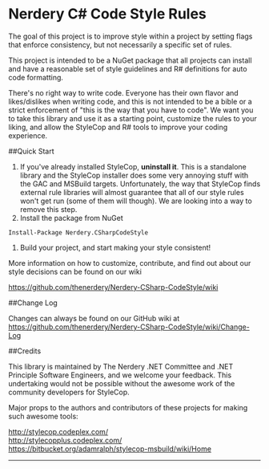 # Nerdery C# Code Style Rules

The goal of this project is to improve style within a project by setting flags that enforce consistency, but not necessarily a specific set of rules.

This project is intended to be a NuGet package that all projects can install and have a reasonable set of style guidelines and R# definitions for auto code formatting.

There's no right way to write code. Everyone has their own flavor and likes/dislikes when writing code, and this is not intended to be a bible or a strict enforcement of "this is the way that you have to code". We want you to take this library and use it as a starting point, customize the rules to your liking, and allow the StyleCop and R# tools to improve your coding experience.

##Quick Start

 1. If you've already installed StyleCop, **uninstall it**. This is a standalone library and the StyleCop installer does some very annoying stuff with the GAC and MSBuild targets. Unfortunately, the way that StyleCop finds external rule libraries will almost guarantee that all of our style rules won't get run (some of them will though). We are looking into a way to remove this step.
 1. Install the package from NuGet
```
Install-Package Nerdery.CSharpCodeStyle
```
 1. Build your project, and start making your style consistent!
 
More information on how to customize, contribute, and find out about our style decisions can be found on our wiki 

<https://github.com/thenerdery/Nerdery-CSharp-CodeStyle/wiki>

##Change Log

Changes can always be found on our GitHub wiki at https://github.com/thenerdery/Nerdery-CSharp-CodeStyle/wiki/Change-Log

##Credits

This library is maintained by The Nerdery .NET Committee and .NET Principle Software Engineers, and we welcome your feedback. This undertaking would not be possible without the awesome work of the community developers for StyleCop.

Major props to the authors and contributors of these projects for making such awesome tools:

<http://stylecop.codeplex.com/>  
<http://stylecopplus.codeplex.com/>  
<https://bitbucket.org/adamralph/stylecop-msbuild/wiki/Home>

---

